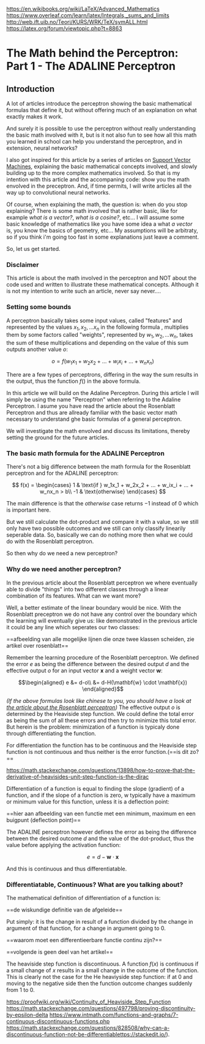 https://en.wikibooks.org/wiki/LaTeX/Advanced_Mathematics
https://www.overleaf.com/learn/latex/Integrals,_sums_and_limits
http://web.ift.uib.no/Teori/KURS/WRK/TeX/symALL.html
https://latex.org/forum/viewtopic.php?t=8863


# The Math behind the Perceptron: Part 1 - The ADALINE Perceptron

## Introduction

A lot of articles introduce the perceptron showing the basic mathematical formulas that define it, but without offering much of an explanation on what exactly makes it work.

And surely it is possible to use the perceptron without really understanding the basic math involved with it, but is it not also fun to see how all this math you learned in school can help you understand the perceptron, and in extension, neural networks?

I also got inspired for this article by a series of articles on [Support Vector Machines](https://www.svm-tutorial.com/svm-tutorial/math-svm-tutorial/), explaining the basic mathematical concepts involved, and slowly building up to the more complex mathematics involved. So that is my intention with this article and the accompaning code: show you the math envolved in the preceptron. And, if time permits, I will write articles all the way up to convolutional neural networks.

Of course, when explaining the math, the question is: when do you stop explaining? There is some math involved that is rather basic, like for example *what is a vector?*, *what is a cosine?*, etc... I will assume some basic knowledge of mathematics like you have some idea a what *a vector* is, you know the basics of geometry, etc... My assumptions will be arbitraty, so if you think i'm going too fast in some explanations just leave a comment.

So, let us get started.

### Disclaimer

This article is about the math involved in the perceptron and NOT about the code used and written to illustrate these mathematical concepts. Although it is not my intention to write such an article, never say never....

### Setting some bounds

A perceptron basically takes some input values, called "features" and represented by the values $x_1, x_2, ... x_n$ in the following formula , multiplies them by some factors called "weights", represented by $w_1, w_2, ... w_n$, takes the sum of these multiplications and depending on the value of this sum outputs another value $o$:

$$o = f(w_1x_1 + w_2x_2 + ... + w_ix_i + ... + w_nx_n)$$

There are  a few types of perceptrons, differing in the way the sum results in the output, thus the function $f()$ in the above formula.

In this article we will build on the Adaline Perceptron. During this article I will simply be using the name "Perceptron" when referring to the Adaline Perceptron. I asume you have read the article about the Rosenblatt Perceptron and thus are allready familiar with the basic vector math necessary to understand ghe basic formulas of a general perceptron.

We will investigate the math envolved and discuss its limitations, thereby setting the ground for the future articles.

### The basic math formula for the ADALINE Perceptron

There's not a big difference between the math formula for the Rosenblatt perceptron and for the ADALINE perceptron:

$$
f(x)  =  
  \begin{cases}
 1 & \text{if } w_1x_1 + w_2x_2 + ... + w_ix_i + ... + w_nx_n > b\\
 -1 & \text{otherwise} 
  \end{cases}
$$

The main difference is that the $otherwise$ case returns $-1$ instead of $0$ which is important here.

But we still calculate the dot-product and compare it with a value, so we still only have two possible outcomes and we still can only classify linearily seperable data. So, basically we can do nothing more then what we could do with the Rosenblatt perceptron.

So then why do we need a new perceptron?

### Why do we need another perceptron?

In the previous article about the Rosenblatt perceptron we where eventually able to divide "things" into two different classes through a linear combination of its features. What can we want more?

Well, a better estimate of the linear boundary would be nice. With the Rosenblatt preceptron we do not have any control over the boundary which the learning will eventually give us: like demonstrated in the previous article it could be any line which seperates our two classes:

==afbeelding van alle mogelijke lijnen die onze twee klassen scheiden, zie artikel over rosenblatt==

Remember the learning procedure of the Rosenblatt perceptron. We defined the error $e$ as being the difference between the desired output $d$ and the effective output $o$ for an input vector $\mathbf{x}$ and a weight vector $\mathbf{w}$:

$$\begin{aligned}
e &= d-o\\
&= d-H(\mathbf{w} \cdot \mathbf{x})
\end{aligned}$$

*(If the above formulas look like chinese to you, you should have a look at [the article about the Rosenblatt perceptron](linknaardatartikel))*
The effective output $o$ is determined by the Heaviside step function. We could define the total error as being the sum of all these errors and then try to minimize this total error. But herein is the problem: minimization of a function is typicaly done through differentiating the function.

For differentiation the function has to be continuous and the Heaviside step function is not continuous and thus neither is the error function.(==is dit zo?==

https://math.stackexchange.com/questions/13898/how-to-prove-that-the-derivative-of-heavisides-unit-step-function-is-the-dirac

Differentiation of a function is equal to finding the slope (gradient) of a function, and if the slope of a function is zero, w typically have a maximum or minimum value for this function, unless it is a deflection point:

==hier aan afbeelding van een functie met een minimum, maximum en een buigpunt (deflection point)==

The ADALINE perceptron however defines the error as being the difference between the desired outcome $d$ and the value of the dot-product, thus the value before applying the activation function:

$$e = d-\mathbf{w} \cdot \mathbf{x}$$

And this is continuous and thus differentiatable.

### Differentiatable, Continuous? What are you talking about?

The mathematical definition of differentiation of a function is:

==de wiskundige definitie van de afgeleide==

Put simply: it is the change in result of a function divided by the change in argument of that function, for a change in argument going to $0$.


==waarom moet een differentieerbare functie continu zijn?==






==volgende is geen deel van het artikel==

The heaviside step function is discontinuous. A function $f(x)$ is continuous if a small change of $x$ results in a small change in the outcome of the function. This is clearly not the case for the He heaviyside step function: if at 0 and moving to the negative side then the function outcome changes suddenly from 1 to 0.

https://proofwiki.org/wiki/Continuity_of_Heaviside_Step_Function
https://math.stackexchange.com/questions/497798/proving-discontinuity-by-epsilon-delta
https://www.intmath.com/functions-and-graphs/7-continuous-discontinuous-functions.php
https://math.stackexchange.com/questions/828508/why-can-a-discontinuous-function-not-be-differentiablettps://stackedit.io/).
